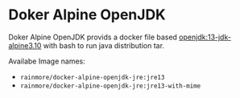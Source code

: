 # Doker Alpine OpenJDK

Doker Alpine OpenJDK provids a docker file based [openjdk:13-jdk-alpine3.10](https://hub.docker.com/_/openjdk/) with bash to run java distribution tar.

Availabe Image names:

* `rainmore/docker-alpine-openjdk-jre:jre13`
* `rainmore/docker-alpine-openjdk-jre:jre13-with-mime`